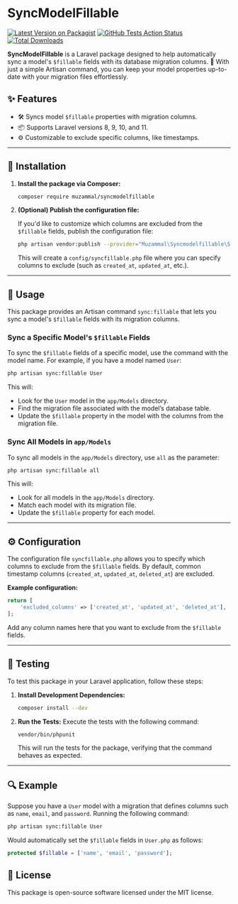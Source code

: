 # SyncModelFillable

[![Latest Version on Packagist](https://img.shields.io/packagist/v/muzammal/syncmodelfillable.svg?style=flat-square)](https://packagist.org/packages/muzammal/syncmodelfillable)
[![GitHub Tests Action Status](https://img.shields.io/github/actions/workflow/status/muzammal/syncmodelfillable/run-tests.yml?branch=main&label=Tests)](https://github.com/muzammal/syncmodelfillable/actions?query=workflow%3ATests+branch%3Amain)
[![Total Downloads](https://img.shields.io/packagist/dt/muzammal/syncmodelfillable.svg?style=flat-square)](https://packagist.org/packages/muzammal/syncmodelfillable)

**SyncModelFillable** is a Laravel package designed to help automatically sync a model's `$fillable` fields with its database migration columns. 🎉 With just a simple Artisan command, you can keep your model properties up-to-date with your migration files effortlessly.

## ✨ Features

- 🛠️ Syncs model `$fillable` properties with migration columns.
- 📦 Supports Laravel versions 8, 9, 10, and 11.
- ⚙️ Customizable to exclude specific columns, like timestamps.

---

## 🚀 Installation

1. **Install the package via Composer:**

    ```bash
    composer require muzammal/syncmodelfillable
    ```

2. **(Optional) Publish the configuration file:**

    If you'd like to customize which columns are excluded from the `$fillable` fields, publish the configuration file:

    ```bash
    php artisan vendor:publish --provider="Muzammal\Syncmodelfillable\SyncModelFillableServiceProvider"
    ```

    This will create a `config/syncfillable.php` file where you can specify columns to exclude (such as `created_at`, `updated_at`, etc.).

---

## 📘 Usage

This package provides an Artisan command `sync:fillable` that lets you sync a model's `$fillable` fields with its migration columns.

### Sync a Specific Model's `$fillable` Fields

To sync the `$fillable` fields of a specific model, use the command with the model name. For example, if you have a model named `User`:

```bash
php artisan sync:fillable User
```

This will:
- Look for the `User` model in the `app/Models` directory.
- Find the migration file associated with the model’s database table.
- Update the `$fillable` property in the model with the columns from the migration file.

### Sync All Models in `app/Models`

To sync all models in the `app/Models` directory, use `all` as the parameter:

```bash
php artisan sync:fillable all
```

This will:
- Look for all models in the `app/Models` directory.
- Match each model with its migration file.
- Update the `$fillable` property for each model.

---

## ⚙️ Configuration

The configuration file `syncfillable.php` allows you to specify which columns to exclude from the `$fillable` fields. By default, common timestamp columns (`created_at`, `updated_at`, `deleted_at`) are excluded.

**Example configuration:**

```php
return [
    'excluded_columns' => ['created_at', 'updated_at', 'deleted_at'],
];
```

Add any column names here that you want to exclude from the `$fillable` fields.

---

## 🧪 Testing

To test this package in your Laravel application, follow these steps:

1. **Install Development Dependencies:**
    ```bash
    composer install --dev
    ```

2. **Run the Tests:**
    Execute the tests with the following command:
    ```bash
    vendor/bin/phpunit
    ```
    This will run the tests for the package, verifying that the command behaves as expected.

---

## 🔍 Example

Suppose you have a `User` model with a migration that defines columns such as `name`, `email`, and `password`. Running the following command:

```bash
php artisan sync:fillable User
```

Would automatically set the `$fillable` fields in `User.php` as follows:

```php
protected $fillable = ['name', 'email', 'password'];
```

## 📜 License

This package is open-source software licensed under the MIT license.
